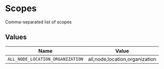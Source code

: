# Scopes

Comma-separated list of scopes


## Values

| Name                             | Value                            |
| -------------------------------- | -------------------------------- |
| `ALL_NODE_LOCATION_ORGANIZATION` | all,node,location,organization   |